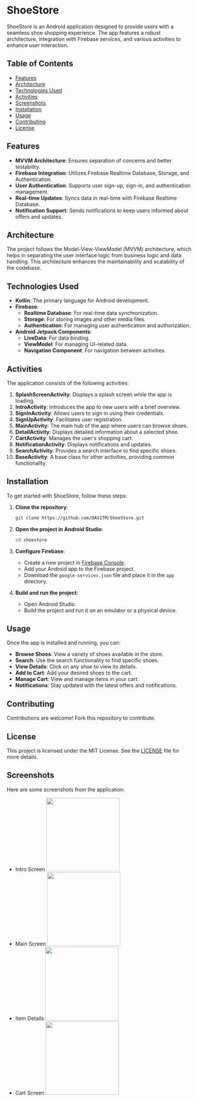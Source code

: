 # ShoeStore

ShoeStore is an Android application designed to provide users with a seamless shoe shopping experience. The app features a robust architecture, integration with Firebase services, and various activities to enhance user interaction. 

## Table of Contents
- [Features](#features)
- [Architecture](#architecture)
- [Technologies Used](#technologies-used)
- [Activities](#activities)
- [Screenshots](#screenshots)
- [Installation](#installation)
- [Usage](#usage)
- [Contributing](#contributing)
- [License](#license)

## Features
- **MVVM Architecture**: Ensures separation of concerns and better testability.
- **Firebase Integration**: Utilizes Firebase Realtime Database, Storage, and Authentication.
- **User Authentication**: Supports user sign-up, sign-in, and authentication management.
- **Real-time Updates**: Syncs data in real-time with Firebase Realtime Database.
- **Notification Support**: Sends notifications to keep users informed about offers and updates.

## Architecture
The project follows the Model-View-ViewModel (MVVM) architecture, which helps in separating the user interface logic from business logic and data handling. This architecture enhances the maintainability and scalability of the codebase.

## Technologies Used
- **Kotlin**: The primary language for Android development.
- **Firebase**:
  - **Realtime Database**: For real-time data synchronization.
  - **Storage**: For storing images and other media files.
  - **Authentication**: For managing user authentication and authorization.
- **Android Jetpack Components**:
  - **LiveData**: For data binding.
  - **ViewModel**: For managing UI-related data.
  - **Navigation Component**: For navigation between activities.

## Activities
The application consists of the following activities:

1. **SplashScreenActivity**: Displays a splash screen while the app is loading.
2. **IntroActivity**: Introduces the app to new users with a brief overview.
3. **SignInActivity**: Allows users to sign in using their credentials.
4. **SignUpActivity**: Facilitates user registration.
5. **MainActivity**: The main hub of the app where users can browse shoes.
6. **DetailActivity**: Displays detailed information about a selected shoe.
7. **CartActivity**: Manages the user's shopping cart.
8. **NotificationActivity**: Displays notifications and updates.
9. **SearchActivity**: Provides a search interface to find specific shoes.
10. **BaseActivity**: A base class for other activities, providing common functionality.



## Installation
To get started with ShoeStore, follow these steps:

1. **Clone the repository**:
   ```sh
   git clone https://github.com/DAV1TM/ShoeStore.git
   ```

2. **Open the project in Android Studio**:
   ```sh
   cd shoestore
   ```

3. **Configure Firebase**:
   - Create a new project in [Firebase Console](https://console.firebase.google.com/).
   - Add your Android app to the Firebase project.
   - Download the `google-services.json` file and place it in the `app` directory.

4. **Build and run the project**:
   - Open Android Studio.
   - Build the project and run it on an emulator or a physical device.

## Usage
Once the app is installed and running, you can:

- **Browse Shoes**: View a variety of shoes available in the store.
- **Search**: Use the search functionality to find specific shoes.
- **View Details**: Click on any shoe to view its details.
- **Add to Cart**: Add your desired shoes to the cart.
- **Manage Cart**: View and manage items in your cart.
- **Notifications**: Stay updated with the latest offers and notifications.

## Contributing
Contributions are welcome! Fork this repository to contribute.

## License
This project is licensed under the MIT License. See the [LICENSE](LICENSE) file for more details.

## Screenshots
Here are some screenshots from the application:

- Intro Screen <img src="screenshots/intro.png" width="200">
- Main Screen <img src="screenshots/main.png" width="200">
- Item Details <img src="screenshots/item.png" width="200">
- Cart Screen <img src="screenshots/cart.png" width="200">

